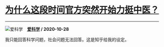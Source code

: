 # [为什么这段时间官方突然开始力挺中医？](https://www.zhihu.com/answer/1546652503)

-----------------------------------------------------------------

![爱科学](https://pic1.zhimg.com/da8e974dc.jpg?source=1940ef5c "爱科学")&emsp;**[爱科学](https://www.zhihu.com/people/ai-ke-xue-24) / 2020-10-28**

我只能回答科学问题，社会问题无法回答。这是知乎给我的设定。

